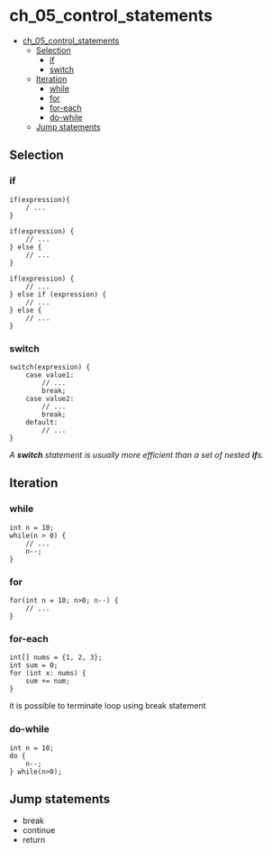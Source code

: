 # ch_05_control_statements
<!-- TOC -->
* [ch_05_control_statements](#ch_05_control_statements)
  * [Selection](#selection)
    * [if](#if)
    * [switch](#switch)
  * [Iteration](#iteration)
    * [while](#while)
    * [for](#for)
    * [for-each](#for-each)
    * [do-while](#do-while)
  * [Jump statements](#jump-statements)
<!-- TOC -->

## Selection

### if
```
if(expression){
    / ...
}
```

```
if(expression) {
    // ...
} else {
    // ...
}
```

```
if(expression) {
    // ...
} else if (expression) {
    // ...
} else {
    // ...
}
```

### switch
```
switch(expression) {
    case value1: 
        // ...
        break;
    case value2:
        // ...
        break;
    default:
        // ...
}
```

_A **switch** statement is usually more efficient than a set of nested **if**s._

## Iteration

### while
```
int n = 10;
while(n > 0) {
    // ...
    n--;
}
```

### for
```
for(int n = 10; n>0; n--) {
    // ...
}
```

### for-each

```
int[] nums = {1, 2, 3};
int sum = 0;
for (int x: nums) {
    sum += num;
}
```

it is possible to terminate loop using break statement

### do-while

```
int n = 10;
do {
    n--;
} while(n>0);
```

## Jump statements
- break
- continue
- return